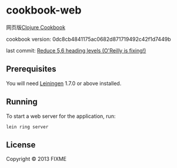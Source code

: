 # cookbook-web

网页版[Clojure Cookbook][1-1]

[1-1]: https://github.com/clojure-cookbook/clojure-cookbook

cookbook version: 0dc8cb4841175ac0682d871719492c42f1d7449b

last commit: [Reduce 5,6 heading levels (O'Reilly is fixing!) ][1-2]

[1-2]: https://github.com/clojure-cookbook/clojure-cookbook/commit/0dc8cb4841175ac0682d871719492c42f1d7449b

## Prerequisites

You will need [Leiningen][2-1] 1.7.0 or above installed.

[2-1]: https://github.com/technomancy/leiningen

## Running

To start a web server for the application, run:

    lein ring server

## License

Copyright © 2013 FIXME
